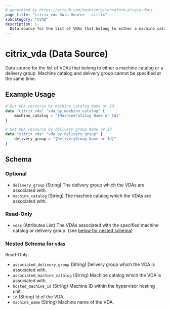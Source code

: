 ```yaml
---
# generated by https://github.com/hashicorp/terraform-plugin-docs
page_title: "citrix_vda Data Source - citrix"
subcategory: "CVAD"
description: |-
  Data source for the list of VDAs that belong to either a machine catalog or a delivery group. Machine catalog and delivery group cannot be specified at the same time.
---
```


# citrix_vda (Data Source)

Data source for the list of VDAs that belong to either a machine catalog or a delivery group. Machine catalog and delivery group cannot be specified at the same time.

## Example Usage

```terraform
# Get VDA resource by machine catalog Name or Id
data "citrix_vda" "vda_by_machine_catalog" {
    machine_catalog = "{MachineCatalog Name or Id}"
}

# Get VDA resource by delivery group Name or Id
data "citrix_vda" "vda_by_delivery_group" {
    delivery_group = "{DeliveryGroup Name or Id}"
}
```

<!-- schema generated by tfplugindocs -->
## Schema

### Optional

- `delivery_group` (String) The delivery group which the VDAs are associated with.
- `machine_catalog` (String) The machine catalog which the VDAs are associated with.

### Read-Only

- `vdas` (Attributes List) The VDAs associated with the specified machine catalog or delivery group. (see [below for nested schema](#nestedatt--vdas))

<a id="nestedatt--vdas"></a>
### Nested Schema for `vdas`

Read-Only:

- `associated_delivery_group` (String) Delivery group which the VDA is associated with.
- `associated_machine_catalog` (String) Machine catalog which the VDA is associated with.
- `hosted_machine_id` (String) Machine ID within the hypervisor hosting unit.
- `id` (String) Id of the VDA.
- `machine_name` (String) Machine name of the VDA.